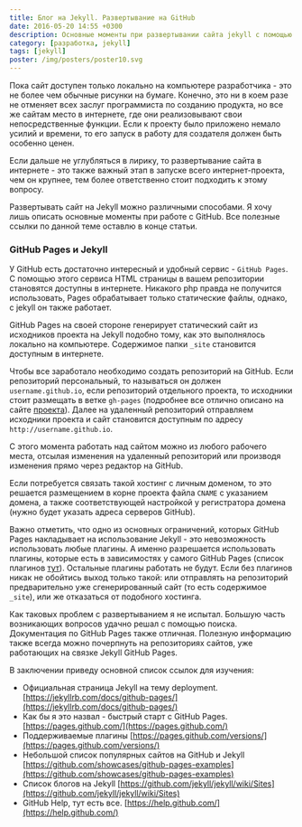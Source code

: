 ```yaml
---
title: Блог на Jekyll. Развертывание на GitHub
date: 2016-05-20 14:55 +0300
description: Основные моменты при развертывании сайта jekyll с помощью сервиса на GitHub
category: [разработка, jekyll]
tags: [jekyll]
poster: /img/posters/poster10.svg
---
```

Пока сайт доступен только локально на компьютере разработчика - это не более чем обычные рисунки на бумаге. Конечно, это ни в коем разе не отменяет всех заслуг программиста по созданию продукта, но все же сайтам место в интернете, где они реализовывают свои непосредственные функции. Если к проекту было приложено немало усилий и времени, то его запуск в работу для создателя должен быть особенно ценен.

Если дальше не углубляться в лирику, то развертывание сайта в интернете - это также важный этап в запуске всего интернет-проекта, чем он крупнее, тем более ответственно стоит подходить к этому вопросу.

Развертывать сайт на Jekyll можно различными способами. Я хочу лишь описать основные моменты при работе с GitHub. Все полезные ссылки по данной теме оставлю в конце статьи.

### GitHub Pages и Jekyll

У GitHub есть достаточно интересный и удобный сервис - `GitHub Pages`. С помощью этого сервиса HTML страницы в вашем репозитории становятся доступны в интернете. Никакого php правда не получится использовать, Pages обрабатывает только статические файлы, однако, с jekyll он также работает.

GitHub Pages на своей стороне генерирует статический сайт из исходников проекта на Jekyll подобно тому, как это выполнялось локально на компьютере. Содержимое папки `_site` становится доступным в интернете.

Чтобы все заработало необходимо создать репозиторий на GitHub. Если репозиторий персональный, то называться он должен `username.github.io`, если репозиторий отдельного проекта, то исходники стоит размещать в ветке `gh-pages` (подробнее все отлично описано на сайте [проекта](https://pages.github.com/)). Далее на удаленный репозиторий отправляем исходники проекта и сайт становится доступным по адресу `http://username.github.io`.

С этого момента работать над сайтом можно из любого рабочего места, отсылая изменения на удаленный репозиторий или производя изменения прямо через редактор на GitHub.

Если потребуется связать такой хостинг с личным доменом, то это решается размещением в корне проекта файла `CNAME` с указанием домена, а также соответствующей  настройкой у регистратора домена (нужно будет указать адреса серверов GitHub).

Важно отметить, что одно из основных ограничений, которых GitHub Pages накладывает на использование Jekyll - это невозможность использовать любые плагины. А именно разрешается использовать плагины, которые есть в зависимостях у самого GitHub Pages (список плагинов [тут](https://pages.github.com/versions/)). Остальные плагины работать не будут. Если без плагинов никак не обойтись выход только такой: или отправлять на репозиторий предварительно уже сгенерированный сайт (то есть содержимое `_site`), или же отказаться от подобного хостинга.

Как таковых проблем с развертыванием я не испытал. Большую часть возникающих вопросов удачно решал с помощью поиска. Документация по GitHub Pages также отличная. Полезную информацию также всегда можно почерпнуть на репозиториях сайтов, уже работающих на связке Jekyll GitHub Pages.

В заключении приведу основной список ссылок для изучения:

- Официальная страница Jekyll на тему deployment. [https://jekyllrb.com/docs/github-pages/](https://jekyllrb.com/docs/github-pages/)
- Как бы я это назвал - быстрый старт с GitHub Pages. [https://pages.github.com/](https://pages.github.com/)
- Поддерживаемые плагины [https://pages.github.com/versions/](https://pages.github.com/versions/)
- Небольшой список популярных сайтов на GitHub и Jekyll [https://github.com/showcases/github-pages-examples](https://github.com/showcases/github-pages-examples)
- Список блогов на Jekyll [https://github.com/jekyll/jekyll/wiki/Sites](https://github.com/jekyll/jekyll/wiki/Sites)
- GitHub Help, тут есть все. [https://help.github.com/](https://help.github.com/)
